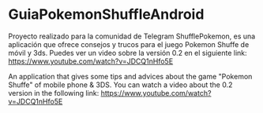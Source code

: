 # GuiaPokemonShuffleAndroid
Proyecto realizado para la comunidad de Telegram ShufflePokemon, es una aplicación que ofrece consejos y trucos para el juego Pokemon Shuffe de móvil y 3ds.
Puedes ver un video sobre la versión 0.2 en el siguiente link: 
https://www.youtube.com/watch?v=JDCQ1nHfo5E

An application that gives some tips and advices about the game "Pokemon Shuffe" of mobile phone & 3DS.
You can watch a video about the 0.2 version in the following link:
https://www.youtube.com/watch?v=JDCQ1nHfo5E

